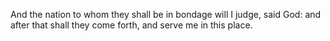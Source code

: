 And the nation to whom they shall be in bondage will I judge, said God: and after that shall they come forth, and serve me in this place.
